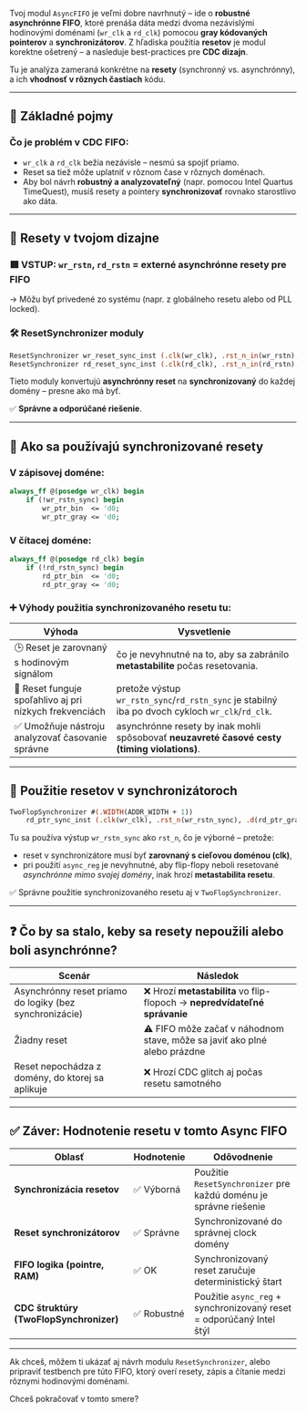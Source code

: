 Tvoj modul `AsyncFIFO` je veľmi dobre navrhnutý – ide o **robustné asynchrónne FIFO**, ktoré prenáša dáta medzi dvoma nezávislými hodinovými doménami (`wr_clk` a `rd_clk`) pomocou **gray kódovaných pointerov** a **synchronizátorov**. Z hľadiska použitia **resetov** je modul korektne ošetrený – a nasleduje best-practices pre **CDC dizajn**.

Tu je analýza zameraná konkrétne na **resety** (synchronný vs. asynchrónny), a ich **vhodnosť v rôznych častiach** kódu.

---

## 🧠 Základné pojmy

### Čo je problém v CDC FIFO:

* `wr_clk` a `rd_clk` bežia nezávisle – nesmú sa spojiť priamo.
* Reset sa tiež môže uplatniť v rôznom čase v rôznych doménach.
* Aby bol návrh **robustný a analyzovateľný** (napr. pomocou Intel Quartus TimeQuest), musíš resety a pointery **synchronizovať** rovnako starostlivo ako dáta.

---

## 🔧 Resety v tvojom dizajne

### 🟩 VSTUP: `wr_rstn`, `rd_rstn` = externé asynchrónne resety pre FIFO

→ Môžu byť privedené zo systému (napr. z globálneho resetu alebo od PLL locked).

### 🛠️ **ResetSynchronizer moduly**

```systemverilog
ResetSynchronizer wr_reset_sync_inst (.clk(wr_clk), .rst_n_in(wr_rstn), .rst_n_out(wr_rstn_sync));
ResetSynchronizer rd_reset_sync_inst (.clk(rd_clk), .rst_n_in(rd_rstn), .rst_n_out(rd_rstn_sync));
```

Tieto moduly konvertujú **asynchrónny reset** na **synchronizovaný** do každej domény – presne ako má byť.

✅ **Správne a odporúčané riešenie**.

---

## 🧩 Ako sa používajú synchronizované resety

### V zápisovej doméne:

```systemverilog
always_ff @(posedge wr_clk) begin
    if (!wr_rstn_sync) begin
        wr_ptr_bin  <= 'd0;
        wr_ptr_gray <= 'd0;
```

### V čítacej doméne:

```systemverilog
always_ff @(posedge rd_clk) begin
    if (!rd_rstn_sync) begin
        rd_ptr_bin  <= 'd0;
        rd_ptr_gray <= 'd0;
```

### ➕ Výhody použitia **synchronizovaného resetu** tu:

| Výhoda                                                  | Vysvetlenie                                                                                      |
| ------------------------------------------------------- | ------------------------------------------------------------------------------------------------ |
| 🕒 Reset je zarovnaný s hodinovým signálom              | čo je nevyhnutné na to, aby sa zabránilo **metastabilite** počas resetovania.                    |
| 🔄 Reset funguje spoľahlivo aj pri nízkych frekvenciách | pretože výstup `wr_rstn_sync`/`rd_rstn_sync` je stabilný iba po dvoch cykloch `wr_clk`/`rd_clk`. |
| ✅ Umožňuje nástroju analyzovať časovanie správne        | asynchrónne resety by inak mohli spôsobovať **neuzavreté časové cesty (timing violations)**.     |

---

## 🤔 Použitie resetov v synchronizátoroch

```systemverilog
TwoFlopSynchronizer #(.WIDTH(ADDR_WIDTH + 1))
    rd_ptr_sync_inst (.clk(wr_clk), .rst_n(wr_rstn_sync), .d(rd_ptr_gray), .q(rd_ptr_gray_wrclk_sync));
```

Tu sa používa výstup `wr_rstn_sync` ako `rst_n`, čo je výborné – pretože:

* reset v synchronizátore musí byť **zarovnaný s cieľovou doménou (clk)**,
* pri použití `async_reg` je nevyhnutné, aby flip-flopy neboli resetované *asynchrónne mimo svojej domény*, inak hrozí **metastabilita resetu**.

✅ Správne použitie synchronizovaného resetu aj v `TwoFlopSynchronizer`.

---

## ❓ Čo by sa stalo, keby sa resety **nepoužili alebo boli asynchrónne**?

| Scenár                                                  | Následok                                                                  |
| ------------------------------------------------------- | ------------------------------------------------------------------------- |
| Asynchrónny reset priamo do logiky (bez synchronizácie) | ❌ Hrozí **metastabilita** vo flip-flopoch → **nepredvídateľné správanie** |
| Žiadny reset                                            | ⚠️ FIFO môže začať v náhodnom stave, môže sa javiť ako plné alebo prázdne |
| Reset nepochádza z domény, do ktorej sa aplikuje        | ❌ Hrozí CDC glitch aj počas resetu samotného                              |

---

## ✅ Záver: Hodnotenie resetu v tomto Async FIFO

| Oblasť                                  | Hodnotenie | Odôvodnenie                                                          |
| --------------------------------------- | ---------- | -------------------------------------------------------------------- |
| **Synchronizácia resetov**              | ✅ Výborná  | Použitie `ResetSynchronizer` pre každú doménu je správne riešenie    |
| **Reset synchronizátorov**              | ✅ Správne  | Synchronizované do správnej clock domény                             |
| **FIFO logika (pointre, RAM)**          | ✅ OK       | Synchronizovaný reset zaručuje deterministický štart                 |
| **CDC štruktúry (TwoFlopSynchronizer)** | ✅ Robustné | Použitie `async_reg` + synchronizovaný reset = odporúčaný Intel štýl |

---

Ak chceš, môžem ti ukázať aj návrh modulu `ResetSynchronizer`, alebo pripraviť testbench pre túto FIFO, ktorý overí resety, zápis a čítanie medzi rôznymi hodinovými doménami.

Chceš pokračovať v tomto smere?

